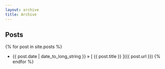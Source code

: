 ```yaml
---
layout: archive
title: Archive
---
```


## Posts

{% for post in site.posts %}
  * {{ post.date | date_to_long_string }} &raquo; [ {{ post.title }} ]({{ post.url }})
{% endfor %}